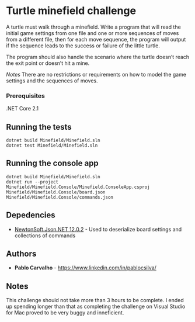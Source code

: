 # Turtle minefield challenge

A turtle must walk through a minefield. 
Write a program that will read the initial game settings from one file and one or more sequences of moves from a different file, then for each move sequence, the program will output if the sequence leads to the success or failure of the little
turtle.

The program should also handle the scenario where the turtle doesn’t reach the exit point or
doesn’t hit a mine.

_Notes_
There are no restrictions or requirements on how to model the game settings and the sequences of moves.

### Prerequisites

.NET Core 2.1


## Running the tests

```
dotnet build Minefield/Minefield.sln
dotnet test Minefield/Minefield.sln
```

## Running the console app

```
dotnet build Minefield/Minefield.sln
dotnet run --project Minefield/Minefield.Console/Minefield.ConsoleApp.csproj Minefield/Minefield.Console/board.json Minefield/Minefield.Console/commands.json
```

## Depedencies

* [NewtonSoft.Json.NET 12.0.2](https://www.newtonsoft.com/json) - Used to deserialize board settings and collections of commands

## Authors

* **Pablo Carvalho** - https://www.linkedin.com/in/pablocsilva/

## Notes

This challenge should not take more than 3 hours to be complete. 
I ended up spending longer than that as completing the challenge on Visual Studio for Mac proved to be very buggy and inneficient.

